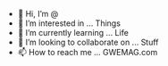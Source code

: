- 👋 Hi, I’m @
- 👀 I’m interested in ... Things
- 🌱 I’m currently learning ... Life
- 💞️ I’m looking to collaborate on ... Stuff
- 📫 How to reach me ... GWEMAG.com

<!---
buffaloartwork/buffaloartwork is a ✨ special ✨ repository because its `README.md` (this file) appears on your GitHub profile.
You can click the Preview link to take a look at your changes.
--->
